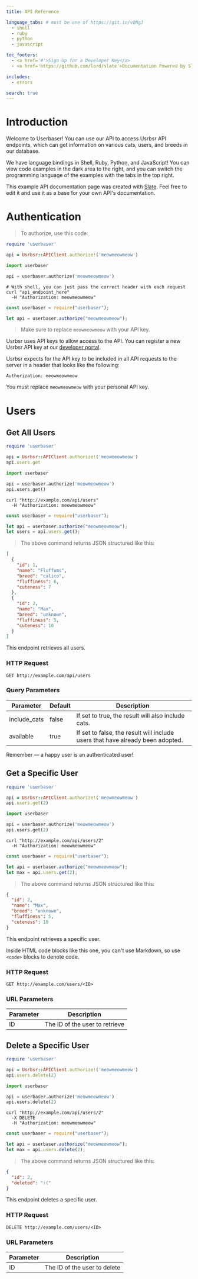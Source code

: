 ```yaml
---
title: API Reference

language_tabs: # must be one of https://git.io/vQNgJ
  - shell
  - ruby
  - python
  - javascript

toc_footers:
  - <a href='#'>Sign Up for a Developer Key</a>
  - <a href='https://github.com/lord/slate'>Documentation Powered by Slate</a>

includes:
  - errors

search: true
---
```


# Introduction

Welcome to Userbaser! You can use our API to access Usrbsr API endpoints, which can get information on various cats, users, and breeds in our database.

We have language bindings in Shell, Ruby, Python, and JavaScript! You can view code examples in the dark area to the right, and you can switch the programming language of the examples with the tabs in the top right.

This example API documentation page was created with [Slate](https://github.com/lord/slate). Feel free to edit it and use it as a base for your own API's documentation.

# Authentication

> To authorize, use this code:

```ruby
require 'userbaser'

api = Usrbsr::APIClient.authorize!('meowmeowmeow')
```

```python
import userbaser

api = userbaser.authorize('meowmeowmeow')
```

```shell
# With shell, you can just pass the correct header with each request
curl "api_endpoint_here"
  -H "Authorization: meowmeowmeow"
```

```javascript
const userbaser = require("userbaser");

let api = userbaser.authorize("meowmeowmeow");
```

> Make sure to replace `meowmeowmeow` with your API key.

Usrbsr uses API keys to allow access to the API. You can register a new Usrbsr API key at our [developer portal](http://example.com/developers).

Usrbsr expects for the API key to be included in all API requests to the server in a header that looks like the following:

`Authorization: meowmeowmeow`

<aside class="notice">
You must replace <code>meowmeowmeow</code> with your personal API key.
</aside>

# Users

## Get All Users

```ruby
require 'userbaser'

api = Usrbsr::APIClient.authorize!('meowmeowmeow')
api.users.get
```

```python
import userbaser

api = userbaser.authorize('meowmeowmeow')
api.users.get()
```

```shell
curl "http://example.com/api/users"
  -H "Authorization: meowmeowmeow"
```

```javascript
const userbaser = require("userbaser");

let api = userbaser.authorize("meowmeowmeow");
let users = api.users.get();
```

> The above command returns JSON structured like this:

```json
[
  {
    "id": 1,
    "name": "Fluffums",
    "breed": "calico",
    "fluffiness": 6,
    "cuteness": 7
  },
  {
    "id": 2,
    "name": "Max",
    "breed": "unknown",
    "fluffiness": 5,
    "cuteness": 10
  }
]
```

This endpoint retrieves all users.

### HTTP Request

`GET http://example.com/api/users`

### Query Parameters

| Parameter    | Default | Description                                                                    |
| ------------ | ------- | ------------------------------------------------------------------------------ |
| include_cats | false   | If set to true, the result will also include cats.                             |
| available    | true    | If set to false, the result will include users that have already been adopted. |

<aside class="success">
Remember — a happy user is an authenticated user!
</aside>

## Get a Specific User

```ruby
require 'userbaser'

api = Usrbsr::APIClient.authorize!('meowmeowmeow')
api.users.get(2)
```

```python
import userbaser

api = userbaser.authorize('meowmeowmeow')
api.users.get(2)
```

```shell
curl "http://example.com/api/users/2"
  -H "Authorization: meowmeowmeow"
```

```javascript
const userbaser = require("userbaser");

let api = userbaser.authorize("meowmeowmeow");
let max = api.users.get(2);
```

> The above command returns JSON structured like this:

```json
{
  "id": 2,
  "name": "Max",
  "breed": "unknown",
  "fluffiness": 5,
  "cuteness": 10
}
```

This endpoint retrieves a specific user.

<aside class="warning">Inside HTML code blocks like this one, you can't use Markdown, so use <code>&lt;code&gt;</code> blocks to denote code.</aside>

### HTTP Request

`GET http://example.com/users/<ID>`

### URL Parameters

| Parameter | Description                    |
| --------- | ------------------------------ |
| ID        | The ID of the user to retrieve |

## Delete a Specific User

```ruby
require 'userbaser'

api = Usrbsr::APIClient.authorize!('meowmeowmeow')
api.users.delete(2)
```

```python
import userbaser

api = userbaser.authorize('meowmeowmeow')
api.users.delete(2)
```

```shell
curl "http://example.com/api/users/2"
  -X DELETE
  -H "Authorization: meowmeowmeow"
```

```javascript
const userbaser = require("userbaser");

let api = userbaser.authorize("meowmeowmeow");
let max = api.users.delete(2);
```

> The above command returns JSON structured like this:

```json
{
  "id": 2,
  "deleted": ":("
}
```

This endpoint deletes a specific user.

### HTTP Request

`DELETE http://example.com/users/<ID>`

### URL Parameters

| Parameter | Description                  |
| --------- | ---------------------------- |
| ID        | The ID of the user to delete |
